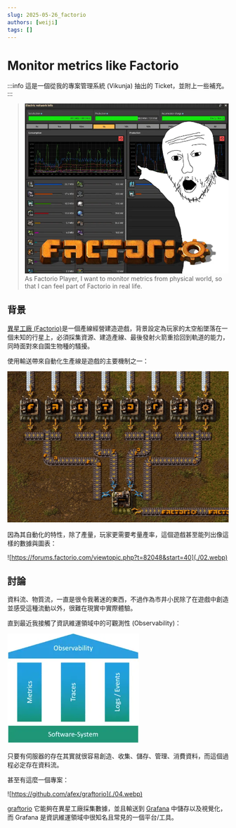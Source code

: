```yaml
---
slug: 2025-05-26_factorio
authors: [weiji]
tags: []
---
```


# Monitor metrics like Factorio

<head>
  <meta property="og:image" content="https://raw.githubusercontent.com/FlySkyPie/flyskypie.github.io/main/post/2025-05-26_factorio/00.webp" />
</head>

:::info
這是一個從我的專案管理系統 (Vikunja) 抽出的 Ticket，並附上一些補充。
:::

> ![](./00.webp)
> As Factorio Player, I want to monitor metrics from physical world, so that I can feel part of Factorio in real life.
> 


## 背景

[異星工廠 (Factorio)](https://zh.wikipedia.org/wiki/異星工廠)是一個產線經營建造遊戲，背景設定為玩家的太空船墜落在一個未知的行星上，必須採集資源、建造產線、最後發射火箭重拾回到軌道的能力，同時面對來自園生物種的騷擾。

使用輸送帶來自動化生產線是遊戲的主要機制之一：

![](./01.webp)

因為其自動化的特性，除了產量，玩家更需要考量產率，這個遊戲甚至能列出像這樣的數據與圖表：

![https://forums.factorio.com/viewtopic.php?t=82048&start=40](./02.webp)

## 討論

資料流、物質流，一直是很令我著迷的東西，不過作為市井小民除了在遊戲中創造並感受這種流動以外，很難在現實中實際體驗。

直到最近我接觸了資訊維運領域中的可觀測性 (Observability)：

![](./03_observability.webp)

只要有伺服器的存在其實就很容易創造、收集、儲存、管理、消費資料，而這個過程必定存在資料流。

甚至有這麼一個專案：

![https://github.com/afex/graftorio](./04.webp)

[graftorio](https://github.com/afex/graftorio) 它能夠在異星工廠採集數據，並且輸送到 [Grafana](https://zh.wikipedia.org/wiki/Grafana) 中儲存以及視覺化，而 Grafana 是資訊維運領域中很知名且常見的一個平台/工具。
